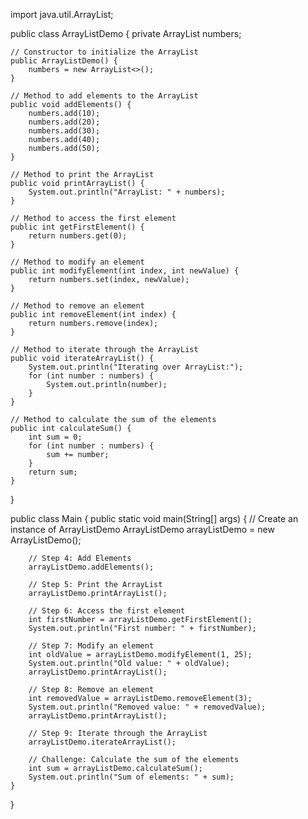 import java.util.ArrayList;

public class ArrayListDemo {
    private ArrayList<Integer> numbers;

    // Constructor to initialize the ArrayList
    public ArrayListDemo() {
        numbers = new ArrayList<>();
    }

    // Method to add elements to the ArrayList
    public void addElements() {
        numbers.add(10);
        numbers.add(20);
        numbers.add(30);
        numbers.add(40);
        numbers.add(50);
    }

    // Method to print the ArrayList
    public void printArrayList() {
        System.out.println("ArrayList: " + numbers);
    }

    // Method to access the first element
    public int getFirstElement() {
        return numbers.get(0);
    }

    // Method to modify an element
    public int modifyElement(int index, int newValue) {
        return numbers.set(index, newValue);
    }

    // Method to remove an element
    public int removeElement(int index) {
        return numbers.remove(index);
    }

    // Method to iterate through the ArrayList
    public void iterateArrayList() {
        System.out.println("Iterating over ArrayList:");
        for (int number : numbers) {
            System.out.println(number);
        }
    }

    // Method to calculate the sum of the elements
    public int calculateSum() {
        int sum = 0;
        for (int number : numbers) {
            sum += number;
        }
        return sum;
    }
}



public class Main {
    public static void main(String[] args) {
        // Create an instance of ArrayListDemo
        ArrayListDemo arrayListDemo = new ArrayListDemo();

        // Step 4: Add Elements
        arrayListDemo.addElements();

        // Step 5: Print the ArrayList
        arrayListDemo.printArrayList();

        // Step 6: Access the first element
        int firstNumber = arrayListDemo.getFirstElement();
        System.out.println("First number: " + firstNumber);

        // Step 7: Modify an element
        int oldValue = arrayListDemo.modifyElement(1, 25);
        System.out.println("Old value: " + oldValue);
        arrayListDemo.printArrayList();

        // Step 8: Remove an element
        int removedValue = arrayListDemo.removeElement(3);
        System.out.println("Removed value: " + removedValue);
        arrayListDemo.printArrayList();

        // Step 9: Iterate through the ArrayList
        arrayListDemo.iterateArrayList();

        // Challenge: Calculate the sum of the elements
        int sum = arrayListDemo.calculateSum();
        System.out.println("Sum of elements: " + sum);
    }
}
